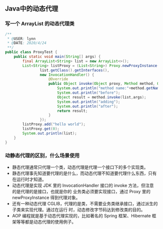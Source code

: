 ## Java中的动态代理
### 写一个 ArrayList 的动态代理类
```java
/**
 * @USER: lynn
 * @DATE: 2020/4/24
 **/
public class ProxyTest {
    public static void main(String[] args) {
        final ArrayList<String> list = new ArrayList<>();
        List<String> listProxy = (List<String>) Proxy.newProxyInstance(list.getClass().getClassLoader(),
                list.getClass().getInterfaces(),
                new InvocationHandler() {
                    @Override
                    public Object invoke(Object proxy, Method method, Object[] args) throws Throwable {
                        System.out.println("method name:"+method.getName());
                        System.out.println("before");
                        Object result = method.invoke(list,args);
                        System.out.println("adding");
                        System.out.println("after");
                        return result;
                    }
                });
        listProxy.add("hello world");
        listProxy.get(0);
        System.out.println(list);
    }
}
```

### 动静态代理的区别，什么场景使用
- 静态代理通常只代理一个类，动态代理是代理一个接口下的多个实现类。
- 静态代理事先知道要代理的是什么，而动态代理不知道要代理什么东西，只有在运行时才知道。
- 动态代理是实现 JDK 里的 InvocationHandler 接口的 invoke 方法，但注意的是代理的是接口，也就是你的
  业务类必须要实现接口，通过 Proxy 里的 newProxyInstance 得到代理对象。
- 还有一种动态代理 CGLIB，代理的是类，不需要业务类继承接口，通过派生的子类来实现代理。通过在运行
    时，动态修改字节码达到修改类的目的。
- AOP 编程就是基于动态代理实现的，比如著名的 Spring 框架、Hibernate 框架等等都是动态代理的使用例子。
